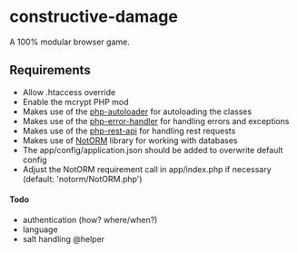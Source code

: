 # constructive-damage
A 100% modular browser game.

## Requirements
* Allow .htaccess override
* Enable the mcrypt PHP mod
* Makes use of the [php-autoloader](https://github.com/audacus/php-autoloader) for autoloading the classes
* Makes use of the [php-error-handler](https://github.com/audacus/php-error-handler) for handling errors and exceptions
* Makes use of the [php-rest-api](https://github.com/audacus/php-rest-api) for handling rest requests
* Makes use of [NotORM](https://github.com/vrana/notorm) library for working with databases
* The app/config/application.json should be added to overwrite default config
* Adjust the NotORM requirement call in app/index.php if necessary (default: 'notorm/NotORM.php')

#### Todo
* authentication (how? where/when?)
* language
* salt handling @helper
